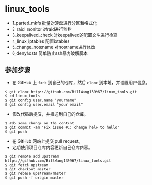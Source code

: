 # linux_tools

* 1_parted_mkfs 批量对硬盘进行分区和格式化
* 2_raid_monitor 对raid进行监控
* 3_keepalived_check 对keepalived的配置文件进行检查
* 4_linux_iptables 配置iptables
* 5_change_hostname 对hostname进行修改
* 6_denyhosts 简单防止ssh暴力破解脚本

## 参加步骤

* 在 GitHub 上 `fork` 到自己的仓库，然后 `clone` 到本地，并设置用户信息。
```
$ git clone https://github.com/BillWang139967/linux_tools.git
$ cd linux_tools
$ git config user.name "yourname"
$ git config user.email "your email"
```
* 修改代码后提交，并推送到自己的仓库。
```
$ #do some change on the content
$ git commit -am "Fix issue #1: change helo to hello"
$ git push
```
* 在 GitHub 网站上提交 pull request。
* 定期使用项目仓库内容更新自己仓库内容。
```
$ git remote add upstream https://github.com/BillWang139967/linux_tools.git
$ git fetch upstream
$ git checkout master
$ git rebase upstream/master
$ git push -f origin master
```
